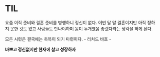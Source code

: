 # TIL

요즘 이직 준비와 결혼 준비를 병행하니 정신이 없다. 이번 달 말 결혼이지만 아직 정하지 못한 것도 있고 사람들도 만나야하며 몸이 두개였음 좋겠다라는 생각을 하게 된다.

모든 시련은 결국에는 축복이 되기 마련이다. - 리처드 바흐 -

**바쁘고 정신없지만 현재에 살고 성장하자**
